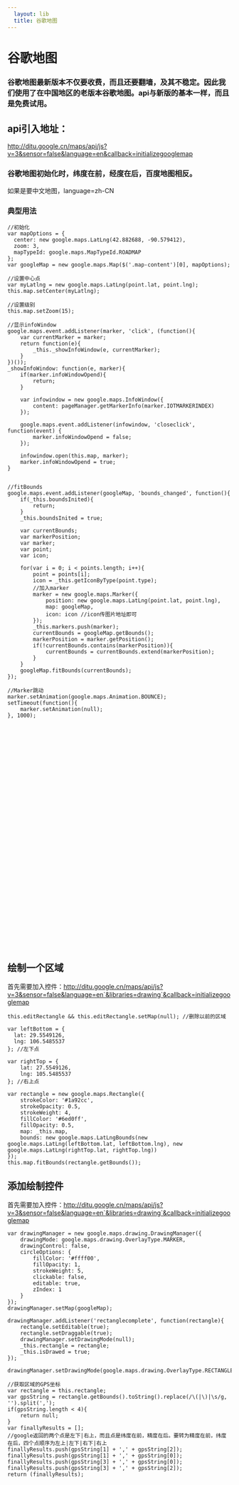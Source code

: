 ```yaml
---
  layout: lib
  title: 谷歌地图
---
```

<style type="text/css">
    #map, #mapRectangle {
        height: 500px;
        width: 900px;
    }
</style>

# 谷歌地图

### 谷歌地图最新版本不仅要收费，而且还要翻墙，及其不稳定。因此我们使用了在中国地区的老版本谷歌地图。api与新版的基本一样，而且是免费试用。

## api引入地址：

http://ditu.google.cn/maps/api/js?v=3&sensor=false&language=en&callback=initializegooglemap

### 谷歌地图初始化时，纬度在前，经度在后，百度地图相反。


如果是要中文地图，language=zh-CN

### 典型用法

<pre><code data-language="javascript">//初始化
var mapOptions = {
  center: new google.maps.LatLng(42.882688, -90.579412),
  zoom: 3,
  mapTypeId: google.maps.MapTypeId.ROADMAP
};
var googleMap = new google.maps.Map($('.map-content')[0], mapOptions);

//设置中心点
var myLatlng = new google.maps.LatLng(point.lat, point.lng);
this.map.setCenter(myLatlng);

//设置级别
this.map.setZoom(15);

//显示infoWindow
google.maps.event.addListener(marker, 'click', (function(){
    var currentMarker = marker;
    return function(e){
        _this._showInfoWindow(e, currentMarker);
    }
})());
_showInfoWindow: function(e, marker){
    if(marker.infoWindowOpend){
        return;
    }

    var infowindow = new google.maps.InfoWindow({
        content: pageManager.getMarkerInfo(marker.IOTMARKERINDEX)
    });

    google.maps.event.addListener(infowindow, 'closeclick', function(event) {
        marker.infoWindowOpend = false;
    });

    infowindow.open(this.map, marker);
    marker.infoWindowOpend = true;
}


//fitBounds
google.maps.event.addListener(googleMap, 'bounds_changed', function(){
    if(_this.boundsInited){
        return;
    }
    _this.boundsInited = true;

    var currentBounds;
    var markerPosition;
    var marker;
    var point;
    var icon;

    for(var i = 0; i < points.length; i++){
        point = points[i];
        icon = _this.getIconByType(point.type);
        //加入marker
        marker = new google.maps.Marker({
            position: new google.maps.LatLng(point.lat, point.lng),
            map: googleMap,
            icon: icon //icon传图片地址即可
        });
        _this.markers.push(marker);
        currentBounds = googleMap.getBounds();
        markerPosition = marker.getPosition();
        if(!currentBounds.contains(markerPosition)){
            currentBounds = currentBounds.extend(markerPosition);
        }
    }
    googleMap.fitBounds(currentBounds);
});

//Marker跳动
marker.setAnimation(google.maps.Animation.BOUNCE);
setTimeout(function(){
    marker.setAnimation(null);
}, 1000);
</code></pre>

<div id="map"></div>

## 绘制一个区域

首先需要加入控件：http://ditu.google.cn/maps/api/js?v=3&sensor=false&language=en`&libraries=drawing`&callback=initializegooglemap

<pre><code data-language="javascript">this.editRectangle && this.editRectangle.setMap(null); //删除以前的区域

var leftBottom = {
  lat: 29.5549126,
  lng: 106.5485537
}; //左下点

var rightTop = {
    lat: 27.5549126,
    lng: 105.5485537
}; //右上点

var rectangle = new google.maps.Rectangle({
    strokeColor: '#1a92cc',
    strokeOpacity: 0.5,
    strokeWeight: 4,
    fillColor: '#6ed0ff',
    fillOpacity: 0.5,
    map: _this.map,
    bounds: new google.maps.LatLngBounds(new google.maps.LatLng(leftBottom.lat, leftBottom.lng), new google.maps.LatLng(rightTop.lat, rightTop.lng))
});
this.map.fitBounds(rectangle.getBounds());
</code></pre>

## 添加绘制控件

首先需要加入控件：http://ditu.google.cn/maps/api/js?v=3&sensor=false&language=en`&libraries=drawing`&callback=initializegooglemap
<pre><code data-language="javascript">var drawingManager = new google.maps.drawing.DrawingManager({
    drawingMode: google.maps.drawing.OverlayType.MARKER,
    drawingControl: false,
    circleOptions: {
        fillColor: '#ffff00',
        fillOpacity: 1,
        strokeWeight: 5,
        clickable: false,
        editable: true,
        zIndex: 1
    }
});
drawingManager.setMap(googleMap);

drawingManager.addListener('rectanglecomplete', function(rectangle){
    rectangle.setEditable(true);
    rectangle.setDraggable(true);
    drawingManager.setDrawingMode(null);
    _this.rectangle = rectangle;
    _this.isDrawed = true;
});

drawingManager.setDrawingMode(google.maps.drawing.OverlayType.RECTANGLE);

//获取区域的GPS坐标
var rectangle = this.rectangle;
var gpsString = rectangle.getBounds().toString().replace(/\(|\)|\s/g, '').split(',');
if(gpsString.length < 4){
    return null;
}
var finallyResults = [];
//google返回的两个点是左下|右上，而且点是纬度在前，精度在后。要转为精度在前，纬度在后，四个点顺序为左上|左下|右下|右上
finallyResults.push(gpsString[1] + ',' + gpsString[2]);
finallyResults.push(gpsString[1] + ',' + gpsString[0]);
finallyResults.push(gpsString[3] + ',' + gpsString[0]);
finallyResults.push(gpsString[3] + ',' + gpsString[2]);
return (finallyResults);

</code></pre>


<div id="mapRectangle"></div>

<script>
    function initializegooglemap(){
        var mapOptions = {
            center: new google.maps.LatLng(29.5549126, 106.5485537),
            zoom: 9,
            mapTypeId: google.maps.MapTypeId.ROADMAP
        };
        var googleMap = new google.maps.Map($('#map')[0],
            mapOptions);


        function showInfoWindow (e, marker){
            if(marker.infoWindowOpend){
                return;
            }

            var infowindow = new google.maps.InfoWindow({
                content: '我是marker，index为：' + marker.IOTMARKERINDEX
            });

            google.maps.event.addListener(infowindow, 'closeclick', function(event) {
                marker.infoWindowOpend = false;
            });

            infowindow.open(googleMap, marker);
            marker.infoWindowOpend = true;
        }

        //加入Marker
        var boundsInited = false; //是否已经加入了
        var points = [
            {
                lat: 29.5549126,
                lng: 106.5485537
            },
            {
                lat: 27.5549126,
                lng: 105.5485537
            }
        ];

        //加入多个maker，需要让视图包含这些icon且居中，需要调用fitBounds，而fitBounds需要bounds_changed后执行，否则会报错。
        google.maps.event.addListener(googleMap, 'bounds_changed', function(){
            if(boundsInited){
                return;
            }
            boundsInited = true;
            var currentBounds;
            var markerPosition;
            var marker;
            var point;
            var icon;

            for(var i = 0; i < points.length; i++){
                point = points[i];
                //icon = _this.getIconByType(point.type);
                marker = new google.maps.Marker({
                    position: new google.maps.LatLng(point.lat, point.lng),
                    map: googleMap
                    //icon: icon //可以自定义icon，传入图片地址即可
                });
                marker.IOTMARKERINDEX = i;
                google.maps.event.addListener(marker, 'click', (function(){
                    var currentMarker = marker;
                    return function(e){
                        showInfoWindow(e, currentMarker);
                    }
                })());
                currentBounds = googleMap.getBounds();
                markerPosition = marker.getPosition();
                if(!currentBounds.contains(markerPosition)){
                    currentBounds = currentBounds.extend(markerPosition);
                }
            }
            googleMap.fitBounds(currentBounds);
        });
    }
</script>
<script src="http://ditu.google.cn/maps/api/js?v=3&sensor=false&language=en&callback=initializegooglemap"></script>








